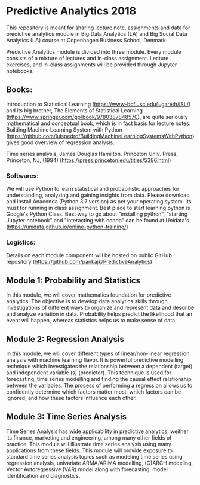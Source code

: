 # Predictive Analytics 2018

This repository is meant for sharing lecture note, assignments and data for predictive analytics module in Big Data Analytics (LA) and Big Social Data Analytics (LA) course at Copenhagen Business School, Denmark.


Predictive Analytics module is divided into three module. Every module consists of a mixture of lectures and in-class assignment. Lecture exercises, and in-class assignments will be provided through Jupyter notebooks.


## Books:



Introduction to Statistical Learning (https://www-bcf.usc.edu/~gareth/ISL/) and its big brother, The Elements of Statistical Learning (https://www.springer.com/gp/book/9780387848570), are quite seriously mathematical and conceptual book, which is in fact basis for lecture notes.
Building Machine Learning System with Python (https://github.com/luispedro/BuildingMachineLearningSystemsWithPython) gives good overview of regression analysis. 

Time series analysis, James Douglas Hamilton. Princeton Univ. Press, Princeton, NJ, (1994) (https://press.princeton.edu/titles/5386.html)



### Softwares:



We will use Python to learn statistical and probabilistic approaches for understanding, analyzing and gaining insights from data. Please download and install Anaconda (Python 3.7 version) as per your operating system. Its must for running in class assignment. Best place to start learning python is Google's Python Class. Best way to go about "installing python", "starting Jupyter notebook" and "interacting with conda" can be found at Unidata's (https://unidata.github.io/online-python-training/)



### Logistics:


 Details on each module component will be hosted on public GitHub repository (https://github.com/pankajk/PredictiveAnalytics)



## Module 1: Probability and Statistics



In this module, we will cover mathematics foundation for predictive analytics. The objective is to develop data analytics skills through investigations of different ways to organize and represent data and describe and analyze variation in data. Probability helps predict the likelihood that an event will happen, whereas statistics helps us to make sense of data.





## Module 2: Regression Analysis



In this module, we will cover different types of linear/non-linear regression analysis with machine learning flavor. It is powerful  predictive modelling technique which investigates the relationship between a dependent (target) and independent variable (s) (predictor). This technique is used for forecasting, time series modelling and finding the causal effect relationship between the variables. The process of performing a regression allows us to confidently determine which factors matter most, which factors can be ignored, and how these factors influence each other.


## Module 3: Time Series Analysis

Time Series Analysis has wide applicability in predictive analytics, weither its finance, marketing and engineering, among many other fields of practice. This module will illustrate time series analysis using many applications from these fields. This module will provide exposure to standard time series analysis topics such as modeling time series using regression analysis, univariate ARMA/ARIMA modelling, (G)ARCH modeling, Vector Autoregressive (VAR) model along with forecasting, model identification and diagnostics. 




